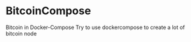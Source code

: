 # BitcoinCompose
Bitcoin in Docker-Compose
Try to use dockercompose to create a lot of bitcoin node 
